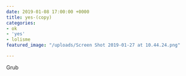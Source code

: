 ```yaml
---
date: 2019-01-08 17:00:00 +0000
title: yes-(copy)
categories:
- ok
- 'yes'
- lolisme
featured_image: "/uploads/Screen Shot 2019-01-27 at 10.44.24.png"

---
```

Grub